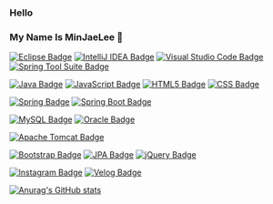 ### Hello
### My Name Is MinJaeLee 👋

<!--
**dlalswo656/dlalswo656** is a ✨ _special_ ✨ repository because its `README.md` (this file) appears on your GitHub profile.
Here are some ideas to get you started:

- 🔭 I’m currently working on ...
- 🌱 I’m currently learning ...
- 👯 I’m looking to collaborate on ...
- 🤔 I’m looking for help with ...
- 💬 Ask me about ...
- 📫 How to reach me: ...
- 😄 Pronouns: ...
- ⚡ Fun fact: ...
-->

[![Eclipse Badge](https://img.shields.io/badge/Eclipse-%232C2255.svg?style=flat&logo=eclipse&logoColor=white)](https://www.eclipse.org/) [![IntelliJ IDEA Badge](https://img.shields.io/badge/IntelliJ_IDEA-%23000000.svg?style=flat&logo=intellij-idea&logoColor=white)](https://www.jetbrains.com/idea/) [![Visual Studio Code Badge](https://img.shields.io/badge/Visual_Studio_Code-%23007ACC.svg?style=flat&logo=visual-studio-code&logoColor=white)](https://code.visualstudio.com/) [![Spring Tool Suite Badge](https://img.shields.io/badge/Spring_Tool_Suite-%236DB33F.svg?style=flat&logo=spring&logoColor=white)](https://spring.io)

[![Java Badge](https://img.shields.io/badge/Java-%23ED8B00.svg?style=flat&logo=java&logoColor=white)](https://www.java.com/) [![JavaScript Badge](https://img.shields.io/badge/JavaScript-%23F7DF1E.svg?style=flat&logo=javascript&logoColor=black)](https://developer.mozilla.org/en-US/docs/Web/JavaScript) [![HTML5 Badge](https://img.shields.io/badge/HTML5-%23E34F26.svg?style=flat&logo=html5&logoColor=white)](https://developer.mozilla.org/en-US/docs/Web/HTML) [![CSS Badge](https://img.shields.io/badge/CSS-%231572B6.svg?style=flat&logo=css3&logoColor=white)](https://developer.mozilla.org/en-US/docs/Web/CSS)

[![Spring Badge](https://img.shields.io/badge/Spring-%236DB33F.svg?style=flat&logo=spring&logoColor=white)](https://spring.io) [![Spring Boot Badge](https://img.shields.io/badge/Spring_Boot-%236DB33F.svg?style=flat&logo=spring-boot&logoColor=white)](https://spring.io/projects/spring-boot/)

[![MySQL Badge](https://img.shields.io/badge/MySQL-%234479A1.svg?style=flat&logo=mysql&logoColor=white)](https://www.mysql.com/) [![Oracle Badge](https://img.shields.io/badge/Oracle-F80000?style=flat&logo=oracle&logoColor=white)](https://www.oracle.com/)

[![Apache Tomcat Badge](https://img.shields.io/badge/Apache_Tomcat-%23F8DC75.svg?style=flat&logo=apache-tomcat&logoColor=black)](https://tomcat.apache.org/)

[![Bootstrap Badge](https://img.shields.io/badge/Bootstrap-%23563D7C.svg?style=flat&logo=bootstrap&logoColor=white)](https://getbootstrap.com/) [![JPA Badge](https://img.shields.io/badge/JPA-%235B69D3.svg?style=flat&logo=jpa&logoColor=white)](https://jakarta.ee/specifications/persistence/) [![jQuery Badge](https://img.shields.io/badge/jQuery-%230769AD.svg?style=flat&logo=jquery&logoColor=white)](https://jquery.com/)

[![Instagram Badge](https://img.shields.io/badge/Instagram-%23E4405F?style=flat&logo=instagram&logoColor=white)](https://www.instagram.com/m.j_2ee) [![Velog Badge](https://img.shields.io/badge/Velog-%2312100E.svg?style=flat&logo=velog&logoColor=white)](https://velog.io/@dlalswo656)

[![Anurag's GitHub stats](https://github-readme-stats.vercel.app/api?username=dlalswo656)](https://github.com/anuraghazra/github-readme-stats)
